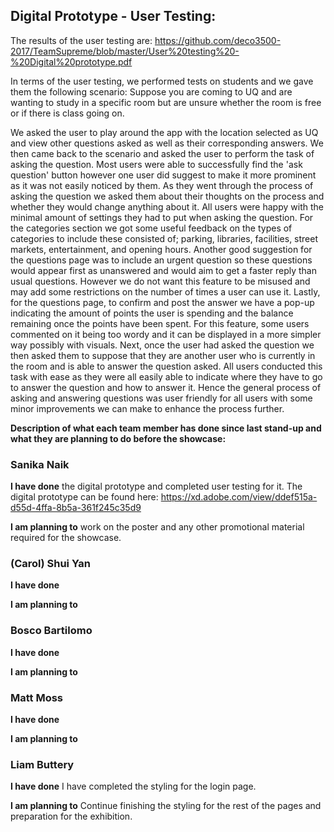 ## Digital Prototype - User Testing:

The results of the user testing are: https://github.com/deco3500-2017/TeamSupreme/blob/master/User%20testing%20-%20Digital%20prototype.pdf

In terms of the user testing, we performed tests on students and we gave them the following scenario:
Suppose you are coming to UQ and are wanting to study in a specific room but are unsure whether the room is free or if there is class going on. 

We asked the user to play around the app with the location selected as UQ and view other questions asked as well as their corresponding answers. We then came back to the scenario and asked the user to perform the task of asking the question. Most users were able to successfully find the 'ask question' button however one user did suggest to make it more prominent as it was not easily noticed by them. As they went through the process of asking the question we asked them about their thoughts on the process and whether they would change anything about it. All users were happy with the minimal amount of settings they had to put when asking the question. For the categories section we got some useful feedback on the types of categories to include these consisted of; parking, libraries, facilities, street markets, entertainment, and opening hours. Another good suggestion for the questions page was to include an urgent question so these questions would appear first as unanswered and would aim to get a faster reply than usual questions. However we do not want this feature to be misused and may add some restrictions on the number of times a user can use it. Lastly, for the questions page, to confirm and post the answer we have a pop-up indicating the amount of points the user is spending and the balance remaining once the points have been spent. For this feature, some users commented on it being too wordy and it can be displayed in a more simpler way possibly with visuals. Next, once the user had asked the question we then asked them to suppose that they are another user who is currently in the room and is able to answer the question asked. All users conducted this task with ease as they were all easily able to indicate where they have to go to answer the question and how to answer it. Hence the general process of asking and answering questions was user friendly for all users with some minor improvements we can make to enhance the process further.     


**Description of what each team member has done since last stand-up and what they are planning to do before the showcase:** 

### Sanika Naik

**I have done** the digital prototype and completed user testing for it. The digital prototype can be found here: https://xd.adobe.com/view/ddef515a-d55d-4ffa-8b5a-361f245c35d9

**I am planning to** work on the poster and any other promotional material required for the showcase.

### (Carol) Shui Yan

**I have done**  

**I am planning to**  

### Bosco Bartilomo

**I have done** 

**I am planning to** 

### Matt Moss

**I have done** 

**I am planning to** 

### Liam Buttery

**I have done** I have completed the styling for the login page.

**I am planning to** Continue finishing the styling for the rest of the pages and preparation for the exhibition.

